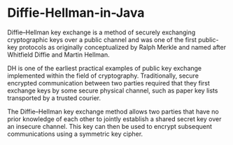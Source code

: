 # Diffie-Hellman-in-Java
Diffie–Hellman key exchange is a method of securely exchanging cryptographic keys over a public channel and was one of the first public-key protocols as originally conceptualized by Ralph Merkle and named after Whitfield Diffie and Martin Hellman. 

DH is one of the earliest practical examples of public key exchange implemented within the field of cryptography. Traditionally, secure encrypted communication between two parties required that they first exchange keys by some secure physical channel, such as paper key lists transported by a trusted courier. 

The Diffie–Hellman key exchange method allows two parties that have no prior knowledge of each other to jointly establish a shared secret key over an insecure channel. This key can then be used to encrypt subsequent communications using a symmetric key cipher.
